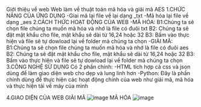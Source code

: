 Giới thiệu về web
Web làm về thuật toán mã hóa và giải mã AES
1.CHỨC NĂNG CỦA ỨNG DỤNG
-Giai mã lại file về lại dạng _txt
-Mã hóa lại file về dạng _aes
2.CÁCH THỨC HOẠT ĐỘNG CỦA WEB
-MÃ HÓA:
B1:Chúng ta sẽ chọn file chúng ta muốn mã hóa và nhớ là file có đuôi txt
B2: Chúng ta sẽ đặt mật khẩu cho file, mật khẩu sẽ dài từ 16,24 hoặc 32
B3: Bấm vào thực hiện và file sẽ tự dowload lại về folder mà chúng ta chọn
-GIẢI MÃ:
B1:Chúng ta sẽ chọn file chúng ta muốn mã hóa và nhớ là file có đuôi aes
B2: Chúng ta sẽ đặt mật khẩu cho file, mật khẩu sẽ dài từ 16,24 hoặc 32
B3: Bấm vào thực hiện và file sẽ tự dowload lại về folder mà chúng ta chọn
3.CÔNG NGHỆ SỬ DỤNG
Có 2 phần chính:
-HTML tích hợp cả css và json dùng để làm giao diện web cho dẹp và lung linh hơn
-Python: Đây là phần chính dùng để thực hiện các hoạt động chính của web như giải mã, mã hóa và thực hiện tải về máy của mình

4.GIAO DIỆN CỦA WEB
GIẢI MÃ
![image](https://github.com/user-attachments/assets/9e96b4c5-4c32-45d7-ac58-cce055c032e5)
MÃ HÓA
![image](https://github.com/user-attachments/assets/17b4dd27-fe40-4c5e-a7ed-54d45d9f528b)
